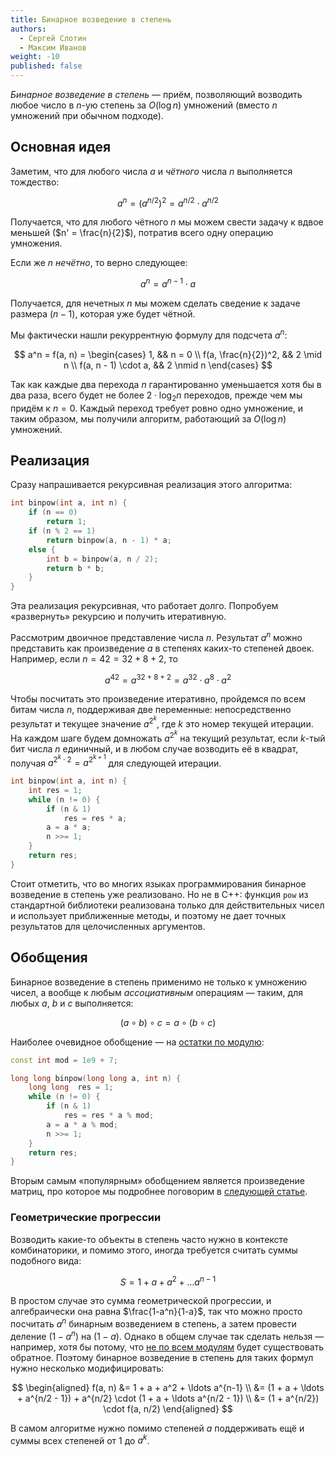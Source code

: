 ```yaml
---
title: Бинарное возведение в степень
authors:
  - Сергей Слотин
  - Максим Иванов
weight: -10
published: false
---
```


*Бинарное возведение в степень* — приём, позволяющий возводить любое число в $n$-ую степень за $O(\log n)$ умножений (вместо $n$ умножений при обычном подходе).

## Основная идея

Заметим, что для любого числа $a$ и *чётного* числа $n$ выполняется тождество:

$$
a^n = (a^{n/2})^2 = a^{n/2} \cdot a^{n/2}
$$

Получается, что для любого чётного $n$ мы можем свести задачу к вдвое меньшей ($n' = \frac{n}{2}$), потратив всего одну операцию умножения.

Если же $n$ *нечётно*, то верно следующее:

$$
a^n = a^{n-1} \cdot a 
$$

Получается, для нечетных $n$ мы можем сделать сведение к задаче размера $(n-1)$, которая уже будет чётной.

Мы фактически нашли рекуррентную формулу для подсчета $a^n$:

$$
a^n = f(a, n) = \begin{cases}
   1,               && n = 0
\\ f(a, \frac{n}{2})^2,     && 2 \mid n
\\ f(a, n - 1) \cdot a, && 2 \nmid n
\end{cases}
$$

Так как каждые два перехода $n$ гарантированно уменьшается хотя бы в два раза, всего будет не более $2 \cdot \log_2 n$ переходов, прежде чем мы придём к $n = 0$. Каждый переход требует ровно одно умножение, и таким образом, мы получили алгоритм, работающий за $O(\log n)$ умножений.

## Реализация

Сразу напрашивается рекурсивная реализация этого алгоритма:

```cpp
int binpow(int a, int n) {
    if (n == 0)
        return 1;
    if (n % 2 == 1)
        return binpow(a, n - 1) * a;
    else {
        int b = binpow(a, n / 2);
        return b * b;
    }
}
```

Эта реализация рекурсивная, что работает долго. Попробуем «развернуть» рекурсию и получить итеративную.

Рассмотрим двоичное представление числа $n$. Результат $a^n$ можно представить как произведение $a$ в степенях каких-то степеней двоек. Например, если $n = 42 = 32 + 8 + 2$, то

$$
a^{42} = a^{32+8+2} = a^{32} \cdot a^8 \cdot a^2 
$$

Чтобы посчитать это произведение итеративно, пройдемся по всем битам числа $n$, поддерживая две переменные: непосредственно результат и текущее значение $a^{2^k}$, где $k$ это номер текущей итерации. На каждом шаге будем домножать $a^{2^k}$ на текущий результат, если $k$-тый бит числа $n$ единичный, и в любом случае возводить её в квадрат, получая $a^{2^k \cdot 2} = a^{2^{k+1}}$ для следующей итерации.

```cpp
int binpow(int a, int n) {
    int res = 1;
    while (n != 0) {
        if (n & 1)
            res = res * a;
        a = a * a;
        n >>= 1;
    }
    return res;
}
```

Стоит отметить, что во многих языках программирования бинарное возведение в степень уже реализовано. Но не в C++: функция `pow` из стандартной библиотеки реализована только для действительных чисел и использует приближенные методы, и поэтому не дает точных результатов для целочисленных аргументов.

## Обобщения

Бинарное возведение в степень применимо не только к умножению чисел, а вообще к любым *ассоциативным* операциям — таким, для любых $a$, $b$ и $c$ выполняется:

$$
(a \circ b) \circ c = a \circ (b \circ c) 
$$

Наиболее очевидное обобщение — на [остатки по модулю](/cs/modular):

```cpp
const int mod = 1e9 + 7;

long long binpow(long long a, int n) {
    long long  res = 1;
    while (n != 0) {
        if (n & 1)
            res = res * a % mod;
        a = a * a % mod;
        n >>= 1;
    }
    return res;
}
```

Вторым самым «популярным» обобщением является произведение матриц, про которое мы подробнее поговорим в [следующей статье](../matrix).

### Геометрические прогрессии

Возводить какие-то объекты в степень часто нужно в контексте комбинаторики, и помимо этого, иногда требуется считать суммы подобного вида:

$$
S = 1 + a + a^2 + \ldots a^{n-1}
$$

В простом случае это сумма геометрической прогрессии, и алгебраически она равна $\frac{1-a^n}{1-a}$, так что можно просто посчитать $a^n$ бинарным возведением в степень, а затем провести деление $(1-a^n)$ на $(1-a)$. Однако в общем случае так сделать нельзя — например, хотя бы потому, что [не по всем модулям](/cs/modular/reciprocal) будет существовать обратное. Поэтому бинарное возведение в степень для таких формул нужно несколько модифицировать:

$$
\begin{aligned}
f(a, n)  &= 1 + a + a^2 + \ldots a^{n-1}
\\ &= (1 + a + \ldots + a^{n/2 - 1}) + a^{n/2} \cdot (1 + a + \ldots a^{n/2 - 1})
\\ &= (1 + a^{n/2}) \cdot f(a, n/2)
\end{aligned}
$$

В самом алгоритме нужно помимо степеней $a$ поддерживать ещё и суммы всех степеней от $1$ до $a^k$.
